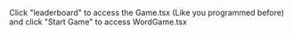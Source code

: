 Click "leaderboard" to access the Game.tsx (Like you programmed before) and click "Start Game" to access WordGame.tsx
